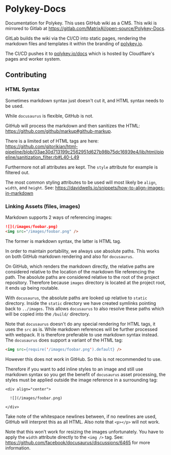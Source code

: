 # Polykey-Docs

Documentation for Polykey. This uses GitHub wiki as a CMS. This wiki is mirrored to Gitlab at https://gitlab.com/MatrixAI/open-source/Polykey-Docs.

GitLab builds the wiki via the CI/CD into static pages, rendering the markdown files and templates it within the branding of [polykey.io](https://polykey.io).

The CI/CD pushes it to [polykey.io/docs](https://polykey.io/docs) which is hosted by Cloudflare's pages and worker system.

## Contributing

### HTML Syntax

Sometimes markdown syntax just doesn't cut it, and HTML syntax needs to be used.

While `docusaurus` is flexible, GitHub is not.

GitHub will process the markdown and then sanitizes the HTML: https://github.com/github/markup#github-markup.

There is a limited set of HTML tags are here: https://github.com/gjtorikian/html-pipeline/blob/03ae30d713199c2562951d627b98b75dc16939e4/lib/html/pipeline/sanitization_filter.rb#L40-L49

Furthermore not all attributes are kept. The `style` attribute for example is filtered out.

The most common styling attributes to be used will most likely be `align`, `width`, and `height`. See: https://davidwells.io/snippets/how-to-align-images-in-markdown

### Linking Assets (files, images)

Markdown supports 2 ways of referencing images:

```md
![](/images/foobar.png)
<img src="/images/foobar.png" />
```

The former is markdown syntax, the latter is HTML tag.

In order to maintain portability, we always use absolute paths. This works on both GitHub markdown rendering and also for `docusaurus`.

On GitHub, which renders the markdown directly, the relative paths are considered relative to the location of the markdown file referencing the path. The absolute paths are considered relative to the root of the project repository. Therefore because `images` directory is located at the project root, it ends up being routable.

With `docusaurus`, the absolute paths are looked up relative to `static` directory. Inside the `static` directory we have created symlinks pointing back to `../images`. This allows `docusaurus` to also resolve these paths which will be copied into the `/build/` directory.

Note that `docusaurus` doesn't do any special rendering for HTML tags, it uses the `src` as is. While markdown references will be further processed with webpack. It is therefore preferable to use markdown syntax instead. The `docusaurus` does support a variant of the HTML tag:

```md
<img src={require('/images/foobar.png').default} />
```

However this does not work in GitHub. So this is not recommended to use.

Therefore if you want to add inline styles to an image and still use markdown syntax so you get the benefit of `docusaurus` asset processing, the styles must be applied outside the image reference in a surrounding tag:

```ms
<div align="center">

  ![](/images/foobar.png)

</div>
```

Take note of the whitespace newlines between, if no newlines are used, GitHub will interpret this as all HTML. Also note that `<p></p>` will not work.

Note that this won't work for resizing the images unfortunately. You have to apply the `width` attribute directly to the `<img />` tag. See: https://github.com/facebook/docusaurus/discussions/6465 for more information.
